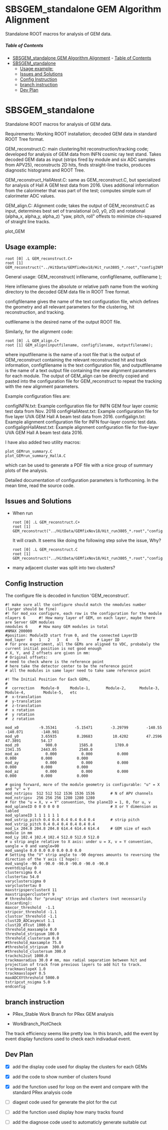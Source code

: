 # SBSGEM_standalone GEM Algorithm Alignment
Standalone ROOT macros for analysis of GEM data.

##### Table of Contents  
- [SBSGEM_standalone GEM Algorithm Alignment](#sbsgem_standalone-gem-algorithm-alignment)
        - [Table of Contents](#table-of-contents)
- [SBSGEM_standalone](#sbsgem_standalone)
  - [Usage example:](#usage-example)
  - [Issues and Solutions](#issues-and-solutions)
  - [Config Instruction](#config-instruction)
  - [branch instruction](#branch-instruction)
  - [Dev Plan](#dev-plan)


# SBSGEM_standalone
Standalone ROOT macros for analysis of GEM data.

Requirements: Working ROOT installation; decoded GEM data in standard ROOT Tree format. 

GEM_reconstruct.C: main clustering/hit reconstruction/tracking code; developed for analysis of GEM data from INFN cosmic ray test stand. Takes decoded GEM data as input (strips fired by module and six ADC samples from APV25), reconstructs 2D hits, finds straight-line tracks, produces diagnostic histograms and ROOT Tree. 

GEM_reconstruct_HallAtest.C: same as GEM_reconstruct.C, but specialized for analysis of Hall A GEM test data from 2016. Uses additional information from the calorimeter that was part of the test; computes simple sum of calorimeter ADC values.

GEM_align.C: Alignment code; takes the output of GEM_reconstruct.C as input, determines best set of translational (x0, y0, z0) and rotational (alpha_x, alpha_y, alpha_z) "yaw, pitch, roll" offests to minimize chi-squared of straight line tracks.

plot_GEM

## Usage example:

~~~~
root [0] .L GEM_reconstruct.C+
root [1] GEM_reconstruct("../HitData/GEMfixNov18/Hit_run3805_*.root","configINFN.txt","temp.root");
~~~~

General usage: GEM_reconstruct( infilename, configfilename, outfilename );

Here infilename gives the absolute or relative path name from the working directory to the decoded GEM data file in ROOT Tree format.

configfilename gives the name of the text configuration file, which defines the geometry and all relevant parameters for the clustering, hit reconstruction, and tracking.

outfilename is the desired name of the output ROOT file.

Similarly, for the alignment code:

~~~~
root [0] .L GEM_align.C+
root [1] GEM_align(inputfilename, configfilename, outputfilename);
~~~~

where inputfilename is the name of a root file that is the output of GEM_reconstruct containing the relevant reconstructed hit and track information, configfilename is the text configuration file, and outputfilename is the name of a text output file containing the new alignment parameters for each module. The output of GEM_align can be directly copied and pasted into the configuration file for GEM_reconstruct to repeat the tracking with the new alignment parameters.

Example configuration files are:

configINFN.txt: Example configuration file for INFN GEM four layer cosmic test data from Nov. 2018
configHallAtest.txt: Example configuration file for five layer UVA GEM Hall A beam test data from 2016.
configalign.txt: Example alignment configuration file for INFN four-layer cosmic test data.
configalignHallAtest.txt: Example alignment configuration file for five-layer UVA GEM Hall A beam test data 2016.

I have also added two utility macros:

~~~~
plot_GEMrun_summary.C
plot_GEMrun_summary_HallA.C
~~~~

which can be used to generate a PDF file with a nice group of summary plots of the analysis. 

Detailed documentation of configuration parameters is forthcoming. In the mean time, read the source code.

## Issues and Solutions 
* When run
  ~~~~
  root [0] .L GEM_reconstruct.C+
  root [1] GEM_reconstruct("../HitData/GEMfixNov18/Hit_run3805_*.root","configINFN.txt","temp.root");
  ~~~~

  It will crash. It seems like doing the following step solve the issue, Why?
  ~~~~
  root [0] .L GEM_reconstruct.C
  root [1] GEM_reconstruct("../HitData/GEMfixNov18/Hit_run3805_*.root","configINFN.txt","temp.root");
  ~~~~
* many adjacent cluster was split into two clusters?

## Config Instruction 

The configure file is decoded in function 'GEM_reconstruct'. 

```shell_script
#! make sure all the configure should match the nmodules number (larger should be fine)
#! for mod_xxx configure, each row is the configuration for the module 
nlayers 6      #! How many layer of GEM, on each layer, maybe there are Server GEM modules
nmodules 6     # How many GEM modules in total 
#NMAX 200000
#position: ModuleID start from 0, and the connected LayerID
mod_layer  0   1   2   3   4    5        # Layer ID 
# for prex experiment, all the GEMs are aligned to VDC, probabaly the current initial position is not good enough
# X, Y, and Z offsets are given in mm:
# Original offsets:
# need to check where is the reference point
# here take the detector center to be the reference point
# all the modules in same layer need to take same reference point

#! The Initial Position for Each GEMs, 
#   
#  correction   Module-0     Module-1,       Module-2,      Module-3,      Module-4,        Module-5,   etc  
#  x-translation
#  y-translation
#  z-translation 
#  x rotation
#  y rotation
#  z rotation

mod_x0         -9.35341        -5.15471        -3.29799        -140.55        -140.071        -140.981
mod_y0          3.65935         8.20683         10.4202        47.2596        47.3891         54.17
mod_z0            900.0          1585.8          1789.0         2341.35         2443.05          2540.0
mod_ax        	  0.000        	  0.000        	  0.000        	  0.000        	  0.000        	  0.000        
mod_ay        	  0.000        	  0.000        	  0.000        	  0.000        	  0.000        	  0.000
mod_az        	  0.000        	  0.000        	  0.000        	  0.000        	  0.000        	  0.000

# going forward, more of the module geometry is configurable: "u" = X and "v" = Y
mod_nstripsu  512 512 512 1536 1536 1536       # N of APV channels 
mod_nstripsv  256 256 256 1280 1280 1280 
# for the "u = X, v = Y" convention, the planeID = 1, 0, for u, v
mod_uplaneID 0 0 0 0 0 0                       # X or Y dimension as labled 
mod_vplaneID 1 1 1 1 1 1 
mod_ustrip_pitch 0.4 0.4 0.4 0.4 0.4 0.4       # strip pitch 
mod_vstrip_pitch 0.4 0.4 0.4 0.4 0.4 0.4
mod_Lx 204.8 204.8 204.8 614.4 614.4 614.4     # GEM size of each module in mm
mod_Ly 102.4 102.4 102.4 512.0 512.0 512.0
# u strip angle relative to X axis: under u = X, v = Y convention, uangle = 0 and vangle=90
mod_uangle 0.0 0.0 0.0 0.0 0.0 0.0
# Setting the "V" strip angle to -90 degrees amounts to reversing the direction of the Y axis (I hope):
mod_vangle -90.0 -90.0 -90.0 -90.0 -90.0 -90.0 
eventdisplay 0
clustersigma 0.4
clustertau 54.0
varyclustersigma 0
varyclustertau 0
maxstripsperclusterX 11
maxstripsperclusterY 9
# thresholds for "pruning" strips and clusters (not necessarily discarding):
maxcor_threshold  -1.1
stripcor_threshold -1.1
clustcor_threshold -1.1
clust2D_ADCasymcut 1.1
clust2D_dTcut 1000.0
threshold_maxsample 0.0
threshold_stripsum 100.0
threshold_clustersum 0.0
#threshold_maxsample 75.0
#threshold_stripsum  300.0
#threshold_clustersum 300.0
trackchi2cut 1000.0
trackmaxradius 30.0 # mm, max radial separation between hit and projection of track from previous layers to add hit to track.
trackmaxslopeX 1.0
trackmaxslopeY 0.5
maxADCXYthreshold 5000.0
tstripcut_nsigma 5.0
endconfig

```

## branch instruction 
* PRex_Stable 
  Work Branch for PRex GEM analysis 

* WorkBranch_PlotCheck 

The track efficiency seems like pretty low. In this branch, add the event by event display functions used to check each indivadual event.

## Dev Plan
- [x] add the display code used for display the clusters for each GEMs
- [x] add the code to show number of clusters found
- [x] add the function used for loop on the event and compare with the standard PRex analysis code
- [ ] diagest code used for generate the plot for the cut 
- [ ] add the function used display how many tracks found 
- [ ] add the diagnose code used to automaticly generate suitable cut



